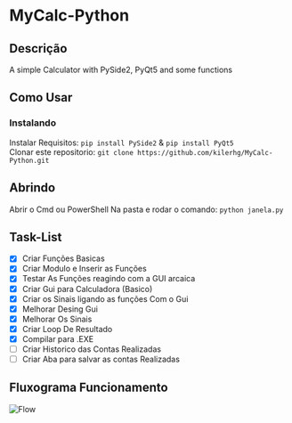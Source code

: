 # MyCalc-Python

## Descrição

A simple Calculator with PySide2, PyQt5 and some functions

## Como Usar

### Instalando

Instalar Requisitos:
```pip install PySide2``` &
```pip install PyQt5```<br />
Clonar este repositorio: ```git clone https://github.com/kilerhg/MyCalc-Python.git```<br />

## Abrindo

Abrir o Cmd ou PowerShell Na pasta e rodar o comando: ```python janela.py```

## Task-List

- [x] Criar Funções Basicas
- [x] Criar Modulo e Inserir as Funções
- [x] Testar As Funções reagindo com a GUI arcaica 
- [x] Criar Gui para Calculadora (Basico)
- [x] Criar os Sinais ligando as funções Com o Gui
- [x] Melhorar Desing Gui
- [x] Melhorar Os Sinais
- [x] Criar Loop De Resultado
- [x] Compilar para .EXE
- [ ] Criar Historico das Contas Realizadas
- [ ] Criar Aba para salvar as contas Realizadas

## Fluxograma Funcionamento

![Flow](./flow.png)
